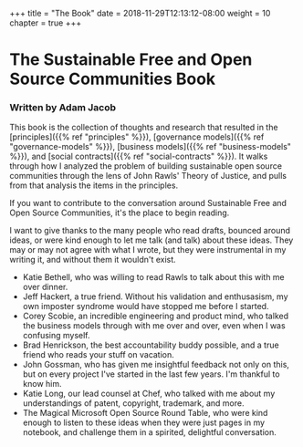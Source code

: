 +++
title = "The Book"
date = 2018-11-29T12:13:12-08:00
weight = 10
chapter = true
+++

# The Sustainable Free and Open Source Communities Book

### Written by Adam Jacob

This book is the collection of thoughts and research that resulted in the [principles]({{% ref "principles" %}}), [governance models]({{% ref "governance-models" %}}), [business models]({{% ref "business-models" %}}), and [social contracts]({{% ref "social-contracts" %}}). It walks through how I analyzed the problem of building sustainable open source communities through the lens of John Rawls' Theory of Justice, and pulls from that analysis the items in the principles. 

If you want to contribute to the conversation around Sustainable Free and Open Source Communities, it's the place to begin reading.

I want to give thanks to the many people who read drafts, bounced around ideas, or were kind enough to let me talk (and talk) about these ideas. They may or may not agree with what I wrote, but they were instrumental in my writing it, and without them it wouldn't exist.

  * Katie Bethell, who was willing to read Rawls to talk about this with me over dinner.
  * Jeff Hackert, a true friend. Without his validation and enthusasism, my own imposter syndrome would have stopped me before I started.
  * Corey Scobie, an incredible engineering and product mind, who talked the business models through with me over and over, even when I was confusing myself.
  * Brad Henrickson, the best accountability buddy possible, and a true friend who reads your stuff on vacation.
  * John Gossman, who has given me insightful feedback not only on this, but on every project I've started in the last few years. I'm thankful to know him.
  * Katie Long, our lead counsel at Chef, who talked with me about my understandings of patent, copyright, trademark, and more.
  * The Magical Microsoft Open Source Round Table, who were kind enough to listen to these ideas when they were just pages in my notebook, and challenge them in a spirited, delightful conversation.

